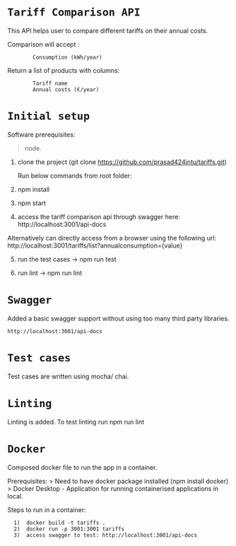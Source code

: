 # `Tariff Comparison API`

This API helps user to compare different tariffs on their annual costs.

Comparison will accept : 

            Consumption (kWh/year)
            
Return a list of products with columns:
  
            Tariff name
            Annual costs (€/year)

# `Initial setup `

Software prerequisites: 
   >  node.

 1) clone the project (git clone https://github.com/prasad424jntu/tariffs.git)
    
    Run below commands from root folder:
 2) npm install
 3) npm start
 
 4) access the tariff comparison api through swagger here:
        http://localhost:3001/api-docs
       
   Alternatively can directly access from a browser using the following url:
        http://localhost:3001/tariffs/list?annualconsumption={value}
        
  5) run the test cases -> npm run test
  
  6) run lint -> npm run lint
 
   
 # ` Swagger  `
 
 Added a basic swagger support without using too many third party libraries.
 
    http://localhost:3001/api-docs
 
 # ` Test cases `
 
 Test cases are written using mocha/ chai.
 
 
 # ` Linting `

Linting is added. To test linting run npm run lint 

# ` Docker `

Composed docker file to run the app in a container.

Prerequisites: 
       > Need to have docker package installed (npm install docker)
       > Docker Desktop - Application for running containerised applications in local.
       
Steps to run in a container:

      1)  docker build -t tariffs .
      2)  docker run -p 3001:3001 tariffs
      3)  access swagger to test: http://localhost:3001/api-docs
       
              


 
 
 
 
